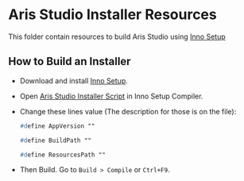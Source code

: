 # Aris Studio Installer Resources

This folder contain resources to build Aris Studio using [Inno Setup](https://jrsoftware.org/ "Inno Setup")

## How to Build an Installer

- Download and install [Inno Setup](https://jrsoftware.org/isdl.php "Inno Setup").
- Open [Aris Studio Installer Script](../ArisStudio_Installer_Script.iss "Aris Studio Installer Script") in Inno Setup Compiler.
- Change these lines value (The description for those is on the file):

  ```pascal
  #define AppVersion ""
  ```

  ```pascal
  #define BuildPath ""
  ```

  ```pascal
  #define ResourcesPath ""
  ```

- Then Build. Go to `Build > Compile` or `Ctrl+F9`.
